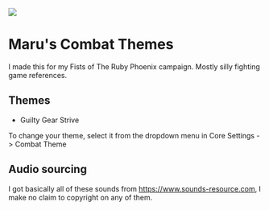![](https://img.shields.io/badge/Foundry-v10-informational)
<!--- Downloads @ Latest Badge -->
<!--- replace <user>/<repo> with your username/repository -->
<!--- ![Latest Release Download Count](https://img.shields.io/github/downloads/<user>/<repo>/latest/module.zip) -->

<!--- Forge Bazaar Install % Badge -->
<!--- replace <your-module-name> with the `name` in your manifest -->
<!--- ![Forge Installs](https://img.shields.io/badge/dynamic/json?label=Forge%20Installs&query=package.installs&suffix=%25&url=https%3A%2F%2Fforge-vtt.com%2Fapi%2Fbazaar%2Fpackage%2F<your-module-name>&colorB=4aa94a) -->


# Maru's Combat Themes
I made this for my Fists of The Ruby Phoenix campaign. Mostly silly fighting game references.

## Themes

* Guilty Gear Strive

To change your theme, select it from the dropdown menu in Core Settings -> Combat Theme

## Audio sourcing

I got basically all of these sounds from https://www.sounds-resource.com, I make no claim to copyright on any of them.